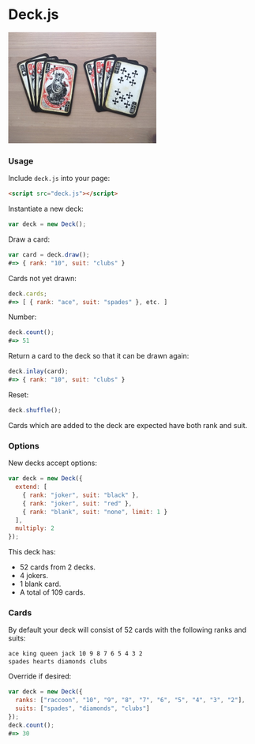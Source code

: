 # Deck.js

<img src="https://raw.githubusercontent.com/Kequc/deckjs/master/images/cards.jpg" alt="Cards" width="300" height="225" />

### Usage

Include `deck.js` into your page:
```html
<script src="deck.js"></script>
```

Instantiate a new deck:
```javascript
var deck = new Deck();
```

Draw a card:
```javascript
var card = deck.draw();
#=> { rank: "10", suit: "clubs" }
```

Cards not yet drawn:
```javascript
deck.cards;
#=> [ { rank: "ace", suit: "spades" }, etc. ]
```

Number:
```javascript
deck.count();
#=> 51
```

Return a card to the deck so that it can be drawn again:
```javascript
deck.inlay(card);
#=> { rank: "10", suit: "clubs" }
```

Reset:
```javascript
deck.shuffle();
```

Cards which are added to the deck are expected have both rank and suit.


### Options

New decks accept options:
```javascript
var deck = new Deck({
  extend: [
    { rank: "joker", suit: "black" },
    { rank: "joker", suit: "red" },
    { rank: "blank", suit: "none", limit: 1 }
  ],
  multiply: 2
});
```

This deck has:

* 52 cards from 2 decks.
* 4 jokers.
* 1 blank card.
* A total of 109 cards.

### Cards

By default your deck will consist of 52 cards with the following ranks and suits:

```
ace king queen jack 10 9 8 7 6 5 4 3 2
spades hearts diamonds clubs
```

Override if desired:
```javascript
var deck = new Deck({
  ranks: ["raccoon", "10", "9", "8", "7", "6", "5", "4", "3", "2"],
  suits: ["spades", "diamonds", "clubs"]
});
deck.count();
#=> 30
```

